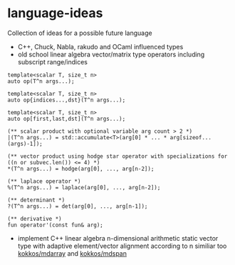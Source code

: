 # language-ideas
Collection of ideas for a possible future language

- C++, Chuck, Nabla, rakudo and OCaml influenced types
- old school linear algebra vector/matrix type operators including subscript range/indices

```perl6
template<scalar T, size_t n>
auto op(T^n args...);

template<scalar T, size_t n>
auto op{indices...,dst}(T^n args...);

template<scalar T, size_t n>
auto op[first,last,dst](T^n args...);

(** scalar product with optional variable arg count > 2 *)
|(T^n args...) = std::accumulate<T>(arg[0] * ... * arg[sizeof...(args)-1]);

(** vector product using hodge star operator with specializations for ((n or subvec.len()) <= 4) *)
*(T^n args...) = hodge(arg[0], ..., arg[n-2]); 

(** laplace operator *)
%(T^n args...) = laplace(arg[0], ..., arg[n-2]);

(** determinant *)
?(T^n args...) = det(arg[0], ..., arg[n-1]);

(** derivative *)
fun operator'(const fun& arg);
```
- implement C++ linear algebra n-dimensional arithmetic static vector type with adaptive element/vector alignment according to n similiar too [kokkos/mdarray](https://github.com/kokkos/mdarray) and [kokkos/mdspan](https://github.com/kokkos/mdspan)
